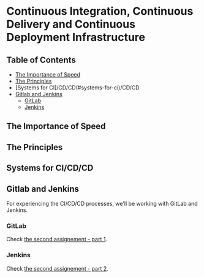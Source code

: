 # Continuous Integration, Continuous Delivery and Continuous Deployment Infrastructure

## Table of Contents
* [The Importance of Speed](#the-importance-of-speed)
* [The Principles](#the-principles)
* [Systems for CI]/CD/CD(#systems-for-ci)/CD/CD
* [Gitlab and Jenkins](#gitlab-and-jenkins)
    * [GitLab](#gitlab)
    * [Jenkins](#jenkins)

## The Importance of Speed


## The Principles


## Systems for CI/CD/CD


## Gitlab and Jenkins
For experiencing the CI/CD/CD processes, we'll be working with GitLab and Jenkins.


### GitLab
Check [the second assignement - part 1](../assingements/02_Assignement_Part_1-Continuous-Integration-and-Continuous-Delivery-GitLab.md).

### Jenkins
Check [the second assignement - part 2](../assingements/02_Assignement_Part_2-Continuous-Deployment-GitLab-Jenkins.md).
